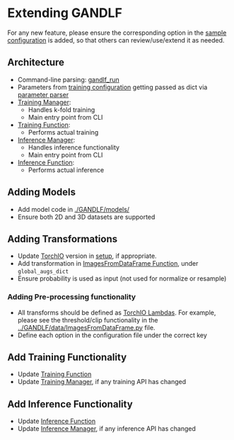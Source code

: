 # Extending GANDLF

For any new feature, please ensure the corresponding option in the [sample configuration](../samples/sample_training.yaml) is added, so that others can review/use/extend it as needed.

## Architecture

- Command-line parsing: [gandlf_run](../gandlf_run)
- Parameters from [training configuration](../samples/sample_training.yaml) getting passed as dict via [parameter parser](../GANDLF/parseConfig.py)
- [Training Manager](../GANDLF/training_manager.py): 
  - Handles k-fold training 
  - Main entry point from CLI
- [Training Function](../GANDLF/training_loop.py): 
  - Performs actual training
- [Inference Manager](../GANDLF/inference_manager.py): 
  - Handles inference functionality 
  - Main entry point from CLI
- [Inference Function](../GANDLF/inference_loop.py): 
  - Performs actual inference

## Adding Models

- Add model code in [./GANDLF/models/](../GANDLF/models/)
- Ensure both 2D and 3D datasets are supported

## Adding Transformations

- Update [TorchIO](https://github.com/fepegar/torchio) version in [setup](../setup.py), if appropriate.
- Add transformation in [ImagesFromDataFrame Function](../GANDLF/data/ImagesFromDataFrame.py), under `global_augs_dict`
- Ensure probability is used as input (not used for normalize or resample)

### Adding Pre-processing functionality

- All transforms should be defined as [TorchIO Lambdas](https://torchio.readthedocs.io/transforms/others.html#lambda). For example, please see the threshold/clip functionality in the [../GANDLF/data/ImagesFromDataFrame.py](../GANDLF/data/ImagesFromDataFrame.py) file.
- Define each option in the configuration file under the correct key

## Add Training Functionality

- Update [Training Function](../GANDLF/training_loop.py)
- Update [Training Manager](../GANDLF/training_manager.py), if any training API has changed

## Add Inference Functionality

- Update [Inference Function](../GANDLF/inference_loop.py)
- Update [Inference Manager](../GANDLF/inference_manager.py), if any inference API has changed
